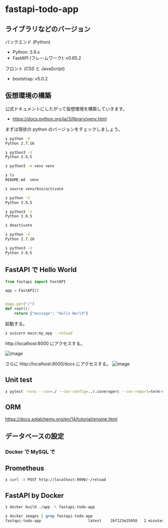 # fastapi-todo-app

## ライブラリなどのバージョン

バックエンド (Python)

- Python: 3.9.x
- FastAPI (フレームワーク): v0.65.2

フロント (CSS と JavaScript)

- bootstrap: v5.0.2

## 仮想環境の構築

公式ドキュメントにしたがって仮想環境を構築していきます。

- https://docs.python.org/ja/3/library/venv.html

まずは現状の python のバージョンをチェックしましょう。

```bash
❯ python -V
Python 2.7.16

❯ python3 -V
Python 3.9.5
```

```bash
❯ python3 -m venv venv

❯ ls
README.md  venv

❯ source venv/bin/activate

❯ python -V
Python 3.9.5

❯ python3 -V
Python 3.9.5

❯ deactivate

❯ python -V
Python 2.7.16

❯ python3 -V
Python 3.9.5
```

## FastAPI で Hello World

```Python
from fastapi import FastAPI

app = FastAPI()


@app.get("/")
def root():
    return {"message": "Hello World"}
```

起動する。

```bash
❯ uvicorn main:my_app --reload
```

http://localhost:8000 にアクセスする。

![image](https://user-images.githubusercontent.com/45956169/123547586-57a17080-d79c-11eb-8680-d6cc190b2267.png)

さらに http://localhost:8000/docs にアクセスする。
![image](https://user-images.githubusercontent.com/45956169/123547668-9a634880-d79c-11eb-82b4-de7316a6173c.png)

## Unit test

```bash
❯ pytest -vvvs --cov=./ --cov-config=../.coveragerc --cov-report=term-missing unit_test
```

## ORM

https://docs.sqlalchemy.org/en/14/tutorial/engine.html

## データベースの設定

### Docker で MySQL で

## Prometheus

```bash
❯ curl -X POST http://localhost:9090/-/reload
```

## FastAPI by Docker

```bash
❯ docker build ./app -t fastapi-todo-app

❯ docker images | grep fastapi-todo-app
fastapi-todo-app                     latest    2bf123e25958   2 minutes ago    184MB
```
